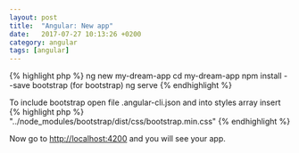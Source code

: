 ```yaml
---
layout: post
title:  "Angular: New app"
date:   2017-07-27 10:13:26 +0200
category: angular
tags: [angular]
---
```


{% highlight php %}
ng new my-dream-app
cd my-dream-app
npm install --save bootstrap  (for bootstrap)
ng serve
{% endhighlight %}

To include bootstrap open file .angular-cli.json and into styles array 	insert
{% highlight php %}
 "../node_modules/bootstrap/dist/css/bootstrap.min.css"
{% endhighlight %}

Now go to [http://localhost:4200] and you will see your app.

[http://localhost:4200]: http://localhost:4200





